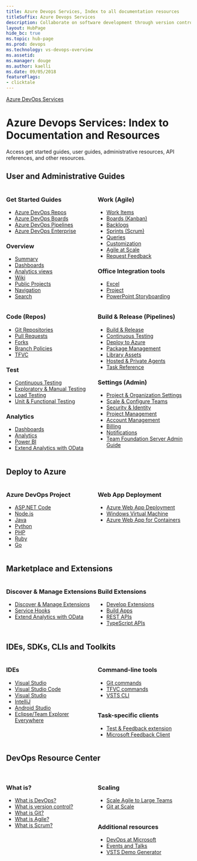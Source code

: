 ```yaml
---
title: Azure Devops Services, Index to all documentation resources 
titleSuffix: Azure Devops Services
description: Collaborate on software development through version control, work tracking, and continuous integration and delivery with Azure Devops services 
layout: HubPage 
hide_bc: true
ms.topic: hub-page
ms.prod: devops 
ms.technology: vs-devops-overview 
ms.assetid:  
ms.manager: douge 
ms.author: kaelli 
ms.date: 09/05/2018
featureFlags:
- clicktale 
---
```


<a href="/vsts/index">Azure DevOps Services</a>
<h1>Azure Devops Services: Index to Documentation and Resources</h1>
    <p>Access get started guides, user guides, administrative resources, API references, and other resources.</p>
<h2 id="user-guides">User and Administrative Guides</h2>
<div class="group" class="cardText" style="float:left;width:250px">
                        <h3>Get Started Guides</h3>
                        <ul class="noBullet">
                            <li><a href="/vsts/repos/get-started/index">Azure DevOps Repos</a></li>
                            <li><a href="/vsts/work/get-started/index">Azure DevOps Boards</a></li>
                            <li><a href="/vsts/pipelines/get-started/index">Azure DevOps Pipelines</a></li>
                            <li><a href="/vsts/user-guide/index">Azure DevOps Enterprise</a></li>
                        </ul>
                        <h3>Overview</h3>
                        <ul class="noBullet">
                            <li><a href="/vsts/project/project-vision-status">Summary</a></li>
                            <li><a href="/vsts/report/dashboards/index">Dashboards</a></li>
                            <li><a href="/vsts/report/analytics/what-are-analytics-views">Analytics views</a></li>
                            <li><a href="/vsts/project/wiki/index">Wiki</a></li>
                            <li><a href="/vsts/organizations/public/index">Public Projects</a></li> 
                            <li><a href="/vsts/project/navigation/preview-features">Navigation</a></li> 
                            <li><a href="/vsts/project/search/index">Search</a></li>
                        </ul>
       </div>
       <div class="group" class="cardText" style="float:left;width:250px">
                        <h3>Work (Agile)</h3>
                        <ul class="noBullet">
                          <li><a href="/vsts/work/work-items/index">Work Items</a></li>
                            <li><a href="/vsts/work/kanban/index">Boards (Kanban)</a></li>
                            <li><a href="/vsts/work/backlogs/index">Backlogs</a></li>
                            <li><a href="/vsts/work/scrum/index">Sprints (Scrum)</a></li>
                            <li><a href="/vsts/work/track/index">Queries</a></li>
                            <li><a href="/vsts/organizations/settings/work/inheritance-process-model">Customization</a></li>
                            <li><a href="/vsts/work/scale/index">Agile at Scale</a></li>
                            <li><a href="/vsts/project/feedback/index">Request Feedback</a></li>
                        </ul>
                        <h3>Office Integration tools</h3>
                        <ul class="noBullet">
                            <li><a href="/vsts/work/backlogs/office/bulk-add-modify-work-items-excel">Excel</a></li>
                            <li><a href="/vsts/work/backlogs/office/create-your-backlog-tasks-using-project">Project</a></li>
                            <li><a href="/vsts/work/backlogs/office/storyboard-your-ideas-using-powerpoint">PowerPoint Storyboarding</a></li>
                        </ul>
       </div>
       <div class="group" class="cardText" style="float:left;width:250px">
                        <h3>Code (Repos)</h3>
                        <ul class="noBullet">
                            <li><a href="/vsts/git/index">Git Repositories</a></li>
                            <li><a href="/vsts/git/tutorial/pullrequest">Pull Requests</a></li>
                            <li><a href="/vsts/git/concepts/forks">Forks</a></li>
                            <li><a href="/vsts/git/branch-policies">Branch Policies</a></li>
                            <li><a href="/vsts/tfvc/index">TFVC</a></li>
                        </ul>
                        <h3>Test</h3>
                        <ul class="noBullet">
                            <li><a href="/vsts/pipelines/index">Continuous Testing</a></li>
                            <li><a href="/vsts/test/index">Exploratory & Manual Testing</a></li>
                            <li><a href="/vsts/test/load-test/index">Load Testing</a></li>
                            <li><a href="/visualstudio/test/unit-test-your-code">Unit & Functional Testing</a></li>
                        </ul>
                        <h3>Analytics</h3>
                        <ul class="noBullet">
                            <li><a href="/vsts/report/dashboards/index">Dashboards</a></li>
                            <li><a href="/vsts/report/analytics/index">Analytics</a></li>
                            <li><a href="/vsts/report/powerbi/index">Power BI</a></li>
                            <li><a href="/vsts/report/extend-analytics/index">Extend Analytics with OData</a></li>
                        </ul>
       </div>
       <div class="group" class="cardText" style="float:left;width:250px">
                        <h3>Build & Release (Pipelines)</h3>
                        <ul class="noBullet">
                            <li><a href="/vsts/pipelines/index">Build &amp; Release</a></li>
                            <li><a href="/vsts/pipelines/index">Continuous Testing</a></li>
                            <li><a href="/vsts/deploy-azure/index">Deploy to Azure</a></li>
                            <li><a href="/vsts/package/index">Package Management</a></li>
                            <li><a href="/vsts/pipelines/library/index">Library Assets</a></li>
                            <li><a href="/vsts/pipelines/agents/agents">Hosted &amp; Private Agents</a></li>
                            <li><a href="/vsts/pipelines/tasks">Task Reference</a></li>
                        </ul>
                        <h3>Settings (Admin)</h3>
                        <ul class="noBullet">
                            <li><a href="/vsts/organizations/settings/index">Project &amp; Organization Settings</a></li>
                            <li><a href="/vsts/organizations/settings/about-teams-and-settings">Scale &amp; Configure Teams</a></li>
                            <li><a href="/vsts/organizations/security/index">Security &amp; Identity</a></li>
                            <li><a href="/vsts/organizations/settings/index">Project Management</a></li> 
                            <li><a href="/vsts/organizations/accounts/index">Account Management</a></li>
                            <li><a href="/vsts/billing/index">Billing</a></li>
                            <li><a href="/vsts/notifications/index">Notifications</a></li>
                            <li><a href="/tfs/server/index">Team Foundation Server Admin Guide</a></li>
                        </ul>
       </div>
<div style="clear:left;font-size:100%">
</div>
<h2 id="deploy">Deploy to Azure</h2>
<div class="group" class="cardText" style="float:left;width:250px">
                        <h3>Azure DevOps Project</h3>
                        <ul class="noBullet">
                            <li><a href="/azure/devops-project/azure-devops-project-aspnet-core">ASP.NET Code</a></li>
                            <li><a href="/azure/devops-project/azure-devops-project-nodejs">Node.js</a></li>
                            <li><a href="/azure/devops-project/azure-devops-project-java">Java</a></li>
                            <li><a href="/azure/devops-project/azure-devops-project-python">Python</a></li> 
                            <li><a href="/azure/devops-project/azure-devops-project-php">PHP</a></li>
                            <li><a href="/azure/devops-project/azure-devops-project-ruby">Ruby</a></li>
                            <li><a href="/azure/devops-project/azure-devops-project-go">Go</a></li> 
                        </ul>
       </div>
       <div class="group" class="cardText" style="float:left;width:250px">
                        <h3>Web App Deployment</h3>
                        <ul class="noBullet">
                            <li><a href="/vsts/pipelines/targets/webapp">Azure Web App Deployment</a></li>
                            <li><a href="/vsts/pipelines/apps/cd/deploy-webdeploy-iis-deploygroups">Windows Virtual Machine</a></li>
                            <li><a href="/vsts/pipelines/apps/cd/deploy-docker-webapp">Azure Web App for Containers</a></li>
                        </ul>
       </div>
<div style="clear:left;font-size:100%">
</div>
<h2 id="admin">Marketplace and Extensions</h2>
<div class="group" class="cardText" style="float:left;width:250px">
                        <h3>Discover & Manage Extensions</h3>
                        <ul class="noBullet">
                            <li><a href="/vsts/marketplace/overview">Discover & Manage Extensions</a></li>
                            <li><a href="/vsts/service-hooks/index">Service Hooks</a></li>
                            <li><a href="/vsts/report/extend-analytics/index">Extend Analytics with OData</a></li>
                        </ul>
       </div>
       <div class="group" class="cardText" style="float:left;width:250px">
                        <h3>Build Extensions</h3>
                        <ul class="noBullet">
                            <li><a href="/vsts/extend/index">Develop Extensions</a></li>
                            <li><a href="/vsts/integrate/index">Build Apps</a></li>
                            <li><a href="https://docs.microsoft.com/en-us/rest/api/vsts/">REST APIs</a></li>
                            <li><a href="https://www.visualstudio.com/docs/integrate/extensions/reference/client/core-sdk">TypeScript APIs</a></li>
                        </ul>
       </div>
<div style="clear:left;font-size:100%">
</div>
<h2 id="sdks">IDEs, SDKs, CLIs and Toolkits</h2>
<div class="group" class="cardText" style="float:left;width:250px">
                        <h3>IDEs</h3>
                        <ul class="noBullet">
                            <li><a href="/visualstudio">Visual Studio</a></li>
                            <li><a href="/vsts/java/vscode-extension">Visual Studio Code</a></li>
                            <li><a href="/vsts/java/index">Visual Studio</a></li>
                            <li><a href="/vsts/java/download-intellij-plug-in">IntelliJ</a></li>
                            <li><a href="/vsts/java/download-android-studio-plug-in">Android Studio</a></li>
                            <li><a href="/vsts/java/download-eclipse-plug-in">Eclipse/Team Explorer Everywhere</a></li>
                        </ul>
       </div>
       <div class="group" class="cardText" style="float:left;width:250px">
                        <h3>Command-line tools</h3>
                        <ul class="noBullet">
                            <li><a href="/vsts/git/command-prompt">Git commands</a></li>
                            <li><a href="/vsts/tfvc/use-team-foundation-version-control-commands">TFVC commands</a></li>
                            <li><a href="/cli/vsts/overview">VSTS CLI</a></li>
                        </ul>
       </div>
       <div class="group" class="cardText" style="float:left;width:250px">
                        <h3>Task-specific clients</h3>
                        <ul class="noBullet">
                            <li><a href="/vsts/test/provide-stakeholder-feedback">Test & Feedback extension</a></li>
                            <li><a href="/vsts/project/feedback/give-feedback">Microsoft Feedback Client</a></li>
                        </ul>
       </div>
<div style="clear:left;font-size:100%">
</div>
<h2 id="additional">DevOps Resource Center</h2><br/>
       <div class="group" class="cardText" style="float:left;width:250px">
                        <h3>What is?</h3>
                        <ul class="noBullet">
                            <li><a href="/azure/devops/what-is-devops">What is DevOps?</a></li>
                            <li><a href="/azure/devops/git/what-is-version-control">What is version control?</a></li>
                            <li><a href="/azure/devops/git/what-is-git">What is Git?</a></li>
                            <li><a href="/azure/devops/agile/what-is-agile">What is Agile?</a></li>
                            <li><a href="/azure/devops/agile/what-is-scrum">What is Scrum?</a></li>
                        </ul>
       </div>
       <div class="group" class="cardText" style="float:left;width:250px">
                        <h3>Scaling</h3>
                        <ul class="noBullet">
                            <li><a href="/azure/devops/agile/scale-agile-large-teams">Scale Agile to Large Teams</a></li>
                            <li><a href="//azure/devops/git/git-at-scale">Git at Scale</a></li>
                        </ul>
       </div>
       <div class="group" class="cardText" style="float:left;width:250px">
                        <h3>Additional resources</h3>
                        <ul class="noBullet">
                            <li><a href="/azure/devops/devops-at-microsoft/">DevOps at Microsoft</a></li>
                            <li><a href="/azure/devops/events-and-talks/">Events and Talks</a></li>
                            <li><a href="/vsts/demo-gen">VSTS Demo Generator</a></li>
                        </ul>
       </div>

